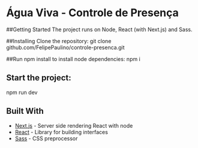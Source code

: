 # Água Viva - Controle de Presença

##Getting Started
The project runs on Node, React (with Next.js) and Sass.

##Installing
Clone the repository:
git clone github.com/FelipePaulino/controle-presenca.git

##Run npm install to install node dependencies:
npm i

## Start the project:
npm run dev

## Built With

* [Next.js](https://nextjs.org/) - Server side rendering React with node
* [React](https://reactjs.org/) - Library for building interfaces
* [Sass](https://sass-lang.com/) - CSS preprocessor
